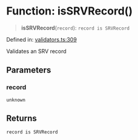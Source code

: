# Function: isSRVRecord()

> **isSRVRecord**(`record`): `record is SRVRecord`

Defined in: [validators.ts:309](https://github.com/Nick2bad4u/dnsValidator/blob/main/src/validators.ts#L309)

Validates an SRV record

## Parameters

### record

`unknown`

## Returns

`record is SRVRecord`
